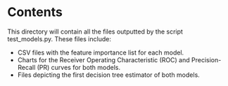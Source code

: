 # Contents
This directory will contain all the files outputted by the script test_models.py.
These files include:
* CSV files with the feature importance list for each model.
* Charts for the Receiver Operating Characteristic (ROC) and Precision-Recall (PR) curves for both models.
* Files depicting the first decision tree estimator of both models.
